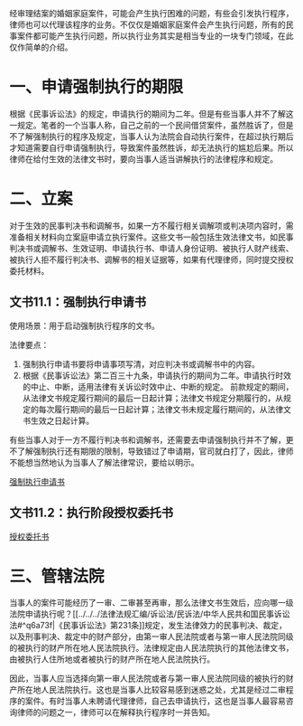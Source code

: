 经审理结案的婚姻家庭案件，可能会产生执行困难的问题，有些会引发执行程序，律师也可以代理该程序的业务。不仅仅是婚姻家庭案件会产生执行问题，所有的民事案件都可能产生执行问题，所以执行业务其实是相当专业的一块专门领域，在此仅作简单的介绍。
# 一、申请强制执行的期限
根据《民事诉讼法》的规定，申请执行的期间为二年。但是有些当事人并不了解这一规定。笔者的一个当事人称，自己之前的一个民间借贷案件，虽然胜诉了，但是不了解强制执行的程序及规定，当事人认为法院会自动执行案件，在超过执行期后才知道需要自行申请强制执行，导致案件虽然胜诉，却无法执行的尴尬后果。所以律师在给付生效的法律文书时，要向当事人适当讲解执行的法律程序和规定。
# 二、立案
对于生效的民事判决书和调解书，如果一方不履行相关调解项或判决项内容时，需准备相关材料向立案庭申请立执行案件。这些文书一般包括生效法律文书，如民事判决书或调解书、生效证明、申请执行书、申请人身份证明、被执行人财产线索、被执行人拒不履行判决书、调解书的相关证据等，如果有代理律师，同时提交授权委托材料。
## 文书11.1：强制执行申请书
使用场景：用于启动强制执行程序的文书。

法律要点：
1. 强制执行申请书要将申请事项写清，对应判决书或调解书中的内容。
2. 根据《民事诉讼法》第二百三十九条，申请执行的期间为二年。申请执行时效的中止、中断，适用法律有关诉讼时效中止、中断的规定。
	前款规定的期间，从法律文书规定履行期间的最后一日起计算；法律文书规定分期履行的，从规定的每次履行期间的最后一日起计算；法律文书未规定履行期间的，从法律文书生效之日起计算。

有些当事人对于一方不履行判决书和调解书，还需要去申请强制执行并不了解，更不了解强制执行还有期限的限制，导致错过了申请期，官司就白打了，因此，律师不能想当然地认为当事人了解法律常识，要给以明示。

[强制执行申请书](bookxnotepro://opennote/?nb={59e30ec7-68e5-448c-babe-21ec56617c39}&book=5c5f23084f0208d9977bfc62fadbc6b9&page=386&x=168&y=88&id=9&uuid=0195f381f30b36d688f1b665855f6923)
## 文书11.2：执行阶段授权委托书
[授权委托书](bookxnotepro://opennote/?nb={59e30ec7-68e5-448c-babe-21ec56617c39}&book=5c5f23084f0208d9977bfc62fadbc6b9&page=387&x=202&y=166&id=10&uuid=b7f7d4879916fd34abb1678ba6e7ff2e)
# 三、管辖法院
当事人的案件可能经历了一审、二审甚至再审，那么法律文书生效后，应向哪一级法院申请执行呢？[[../../../法律法规汇编/诉讼法/民诉法/中华人民共和国民事诉讼法#^q6a73f|《民事诉讼法》第231条]]规定，发生法律效力的民事判决、裁定，以及刑事判决、裁定中的财产部分，由第一审人民法院或者与第一审人民法院同级的被执行的财产所在地人民法院执行。法律规定由人民法院执行的其他法律文书，由被执行人住所地或者被执行的财产所在地人民法院执行。

因此，当事人应当选择向第一审人民法院或者与第一审人民法院同级的被执行的财产所在地人民法院执行。这也是当事人比较容易感到迷惑之处，尤其是经过二审程序的案件。有时当事人未聘请代理律师，自己去申请执行，这也是当事人最容易咨询律师的问题之一，律师可以在解释执行程序时一并告知。